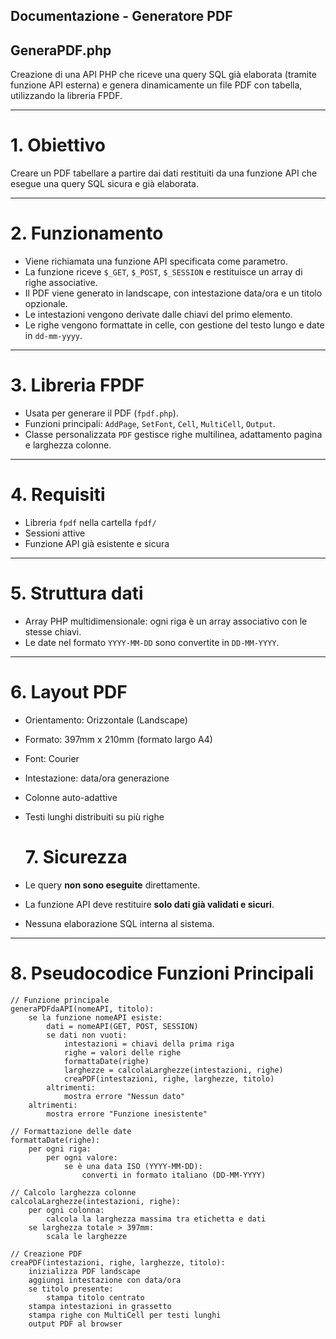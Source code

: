 ## Documentazione - Generatore PDF
## GeneraPDF.php
Creazione di una API PHP che riceve una query SQL già elaborata (tramite funzione API esterna) e genera dinamicamente un file PDF con tabella, utilizzando la libreria FPDF.

---

# 1. Obiettivo
Creare un PDF tabellare a partire dai dati restituiti da una funzione API che esegue una query SQL sicura e già elaborata.

---

# 2. Funzionamento

- Viene richiamata una funzione API specificata come parametro.
- La funzione riceve `$_GET`, `$_POST`, `$_SESSION` e restituisce un array di righe associative.
- Il PDF viene generato in landscape, con intestazione data/ora e un titolo opzionale.
- Le intestazioni vengono derivate dalle chiavi del primo elemento.
- Le righe vengono formattate in celle, con gestione del testo lungo e date in `dd-mm-yyyy`.

---

# 3. Libreria FPDF

- Usata per generare il PDF (`fpdf.php`).
- Funzioni principali: `AddPage`, `SetFont`, `Cell`, `MultiCell`, `Output`.
- Classe personalizzata `PDF` gestisce righe multilinea, adattamento pagina e larghezza colonne.

---

# 4. Requisiti

- Libreria `fpdf` nella cartella `fpdf/`
- Sessioni attive
- Funzione API già esistente e sicura

---

# 5. Struttura dati

- Array PHP multidimensionale: ogni riga è un array associativo con le stesse chiavi.
- Le date nel formato `YYYY-MM-DD` sono convertite in `DD-MM-YYYY`.

---

# 6. Layout PDF

- Orientamento: Orizzontale (Landscape)
- Formato: 397mm x 210mm (formato largo A4)
- Font: Courier
- Intestazione: data/ora generazione
- Colonne auto-adattive
- Testi lunghi distribuiti su più righe

  # 7. Sicurezza

- Le query **non sono eseguite** direttamente.
- La funzione API deve restituire **solo dati già validati e sicuri**.
- Nessuna elaborazione SQL interna al sistema.

---

# 8. Pseudocodice Funzioni Principali

```plaintext
// Funzione principale
generaPDFdaAPI(nomeAPI, titolo):
    se la funzione nomeAPI esiste:
        dati = nomeAPI(GET, POST, SESSION)
        se dati non vuoti:
            intestazioni = chiavi della prima riga
            righe = valori delle righe
            formattaDate(righe)
            larghezze = calcolaLarghezze(intestazioni, righe)
            creaPDF(intestazioni, righe, larghezze, titolo)
        altrimenti:
            mostra errore "Nessun dato"
    altrimenti:
        mostra errore "Funzione inesistente"

// Formattazione delle date
formattaDate(righe):
    per ogni riga:
        per ogni valore:
            se è una data ISO (YYYY-MM-DD):
                converti in formato italiano (DD-MM-YYYY)

// Calcolo larghezza colonne
calcolaLarghezze(intestazioni, righe):
    per ogni colonna:
        calcola la larghezza massima tra etichetta e dati
    se larghezza totale > 397mm:
        scala le larghezze

// Creazione PDF
creaPDF(intestazioni, righe, larghezze, titolo):
    inizializza PDF landscape
    aggiungi intestazione con data/ora
    se titolo presente:
        stampa titolo centrato
    stampa intestazioni in grassetto
    stampa righe con MultiCell per testi lunghi
    output PDF al browser
